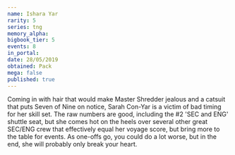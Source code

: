 ```yaml
---
name: Ishara Yar
rarity: 5
series: tng
memory_alpha:
bigbook_tier: 5
events: 8
in_portal:
date: 28/05/2019
obtained: Pack
mega: false
published: true
---
```


Coming in with hair that would make Master Shredder jealous and a catsuit that puts Seven of Nine on notice, Sarah Con-Yar is a victim of bad timing for her skill set. The raw numbers are good, including the #2 'SEC and ENG' shuttle seat, but she comes hot on the heels over several other great SEC/ENG crew that effectively equal her voyage score, but bring more to the table for events. As one-offs go, you could do a lot worse, but in the end, she will probably only break your heart.
